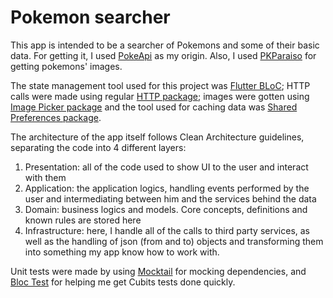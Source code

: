 # Pokemon searcher

This app is intended to be a searcher of Pokemons and some of their basic data.
For getting it, I used [PokeApi](https://pokeapi.co/) as my origin.
Also, I used [PKParaiso](https://www.pkparaiso.com) for getting pokemons' images.

The state management tool used for this project was [Flutter BLoC](https://pub.dev/packages/flutter_bloc); HTTP calls were made using regular [HTTP package](https://pub.dev/packages/http); images were gotten using [Image Picker package](https://pub.dev/packages/image_picker) and the tool used for caching data was [Shared Preferences package](https://pub.dev/packages/shared_preferences).

The architecture of the app itself follows Clean Architecture guidelines, separating the code into 4 different layers:

 1. Presentation: all of the code used to show UI to the user and interact with them
 2. Application: the application logics, handling events performed by the user and intermediating between him and the services behind the data
 3. Domain: business logics and models. Core concepts, definitions and known rules are stored here
 4. Infrastructure: here, I handle all of the calls to third party services, as well as the handling of json (from and to) objects and transforming them into something my app know how to work with.

Unit tests were made by using [Mocktail](https://pub.dev/packages/mocktail) for mocking dependencies, and [Bloc Test](https://pub.dev/packages/bloc_test) for helping me get Cubits tests done quickly.